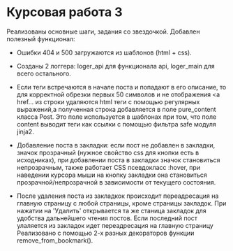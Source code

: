 # Курсовая работа 3

Реализованы основные шаги, задания со звездочкой.
Добавлен полезный функционал:
- Ошибки 404 и 500 загружаются из шаблонов (html + css).

- Созданы 2 логгера: loger_api для функционала api, loger_main для всего остального.

- Если теги встречаются в начале поста и попадают в его описание, то для корректной обрезки первых 50 символов и не отображения <a href...
  из строки удаляются html теги с помощью регулярных выражений,а полученная строка добавляется в поле pure_content класса Post.
  Это поле используется в шаблонах при том, что поле content выводит теги как ссылки с помощью фильтра safe модуля jinja2.
  
- Добавление поста в закладки: если пост не добавлен в закладки, значок прозрачный (нужное свойство css для кнопки есть в исходниках),
  при добавлении поста в закладки значок становиться непрозрачным, также работает CSS псевдокласс :hover, при наведении курсора мыши
  на кнопку закладки она становиться прозрачной/непрозрачной в зависимости от текущего состояния.
  
- После удаления поста из закладкок происходит переадресация на главную страницу с любой страницы, кроме страницы закладок.
  При нажатии на 'Удалить' открывается та же станица закладок для удобства дальнейшего чтения постов.
  Если последний пост улаляется из закладок идет переадресация на главную страницу
  Реализовано с помощью 2-х разных декораторов функции remove_from_bookmark().
